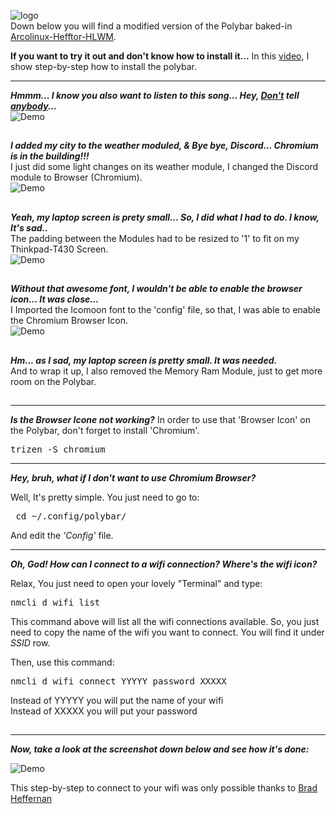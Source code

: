 ![logo](https://raw.githubusercontent.com/adi1090x/polybar-themes/master/previews/logo.png) <br />
Down below you will find a modified version of the Polybar baked-in [Arcolinux-Hefftor-HLWM](https://www.youtube.com/watch?v=iwWSqCDeWgk).<br /> 

**If you want to try it out and don't know how to install it...** In this [video](https://www.youtube.com/watch?v=Q2IhW4iGwGY&list=PLEHnzNeoCcNxPukIVaMPCO_QRxZtYPvD3), I show step-by-step how to install the polybar. <br />

------

***Hmmm... I know you also want to listen to this song... Hey, [Don't](https://www.youtube.com/watch?v=wVd0s7scl5U) tell [anybody](https://www.youtube.com/watch?v=hQ4r_kcvClE)...*** <br />
![Demo](https://i.imgur.com/pveWRoI.jpg) <br />
##

***I added my city to the weather moduled, & Bye bye, Discord... Chromium is in the building!!!***<br />
I just did some light changes on its weather module, I changed the Discord module to Browser (Chromium). <br />
![Demo](https://i.imgur.com/j9PV0Cj.jpg) <br />
##

***Yeah, my laptop screen is prety small... So, I did what I had to do. I know, It's sad..***<br />
The padding between the Modules had to be resized to '1' to fit on my Thinkpad-T430 Screen. <br />
![Demo](https://i.imgur.com/szQaf0Z.jpg) <br />
##

***Without that awesome font, I wouldn't be able to enable the browser icon... It was close...***<br />
I Imported the Icomoon font to the 'config' file, so that, I was able to enable the Chromium Browser Icon. <br />
![Demo](https://i.imgur.com/YPpJtqX.jpg) <br />
##

***Hm... as I sad, my laptop screen is pretty small. It was needed.*** <br />
And to wrap it up, I also removed the Memory Ram Module, just to get more room on the Polybar. <br />
##


------

***Is the Browser Icone not working?***
In order to use that 'Browser Icon' on the Polybar, don't forget to install 'Chromium'.

<pre>trizen -S chromium</pre>

------
***Hey, bruh, what if I don't want to use Chromium Browser? <br />***

Well, It's pretty simple. You just need to go to:<br />

<pre> cd ~/.config/polybar/</pre>

And edit the *'Config'* file. <br />

------
 ***Oh, God! How can I connect to a wifi connection? Where's the wifi icon? <br />***

Relax, You just need to open your lovely "Terminal" and type: <br />

<pre>nmcli d wifi list</pre>

This command above will list all the wifi connections available. So, you just need to copy the name of the wifi you want to connect. You will find it under 
*SSID* row. <br />


Then, use this command:<br />

<pre>nmcli d wifi connect YYYYY password XXXXX</pre>

Instead of YYYYY you will put the name of your wifi<br />
Instead of XXXXX you will put your password<br />
##

------

***Now, take a look at the screenshot down below and see how it's done:***

![Demo](https://i.imgur.com/0PiJS3n.jpg) <br />

This step-by-step to connect to your wifi was only possible thanks to [Brad Heffernan](https://www.youtube.com/watch?v=SXZYJ4fa0C0&t=159s)




